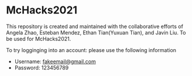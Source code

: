 # McHacks2021
This repository is created and maintained with the collaborative efforts of Angela Zhao, Esteban Mendez, Ethan Tian(Yuxuan Tian), and Javin Liu.
To be used for McHacks2021.  
  
  To try logginging into an account: please use the following information
  * Username: fakeemail@gmail.com
  * Password: 123456789
